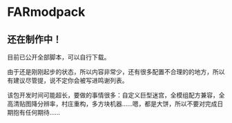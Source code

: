 # FARmodpack
## 还在制作中！
目前已公开全部脚本，可以自行下载。

由于还是刚刚起步的状态，所以内容非常少，还有很多配置不合理的的地方，所以有建议尽管提，说不定你会被写进鸣谢列表。

该包开发时间可能超长，要做的事情很多：自定义巨型迷宫，全模组配方兼容，全高清贴图降分辨率，村庄重构，多方块机器......嗯，都是大饼，所以不要对完成日期抱有任何期待......
